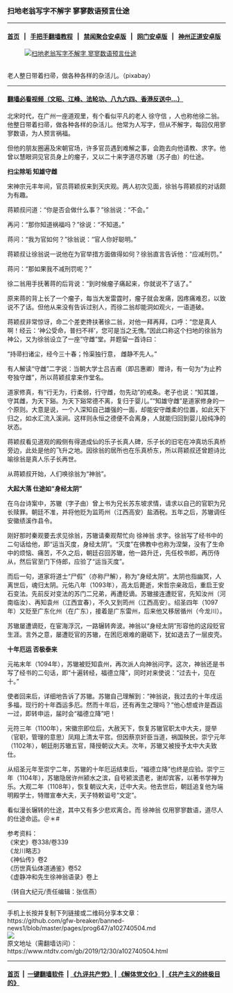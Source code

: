 ### 扫地老翁写字不解字 寥寥数语预言仕途
------------------------

#### [首页](https://github.com/gfw-breaker/banned-news1/blob/master/README.md) &nbsp;&nbsp;|&nbsp;&nbsp; [手把手翻墙教程](https://github.com/gfw-breaker/guides/wiki) &nbsp;&nbsp;|&nbsp;&nbsp; [禁闻聚合安卓版](https://github.com/gfw-breaker/bn-android) &nbsp;&nbsp;|&nbsp;&nbsp; [网门安卓版](https://github.com/oGate2/oGate) &nbsp;&nbsp;|&nbsp;&nbsp; [神州正道安卓版](https://github.com/SzzdOgate/update) 



<div><div class="featured_image">
 <a href="https://i.ntdtv.com/assets/uploads/2019/12/2019-12-30_125052.jpg" target="_blank">
  <figure>
   <img alt="扫地老翁写字不解字 寥寥数语预言仕途" src="https://i.ntdtv.com/assets/uploads/2019/12/2019-12-30_125052-800x450.jpg"/>
  </figure><br/>
 </a>
 <span class="caption">
  老人整日带着扫帚，做各种各样的杂活儿。（pixabay）
 </span>
</div>
</div><hr/>

#### [翻墙必看视频（文昭、江峰、法轮功、八九六四、香港反送中...）](http://167.172.214.107/home.html)

<div><div class="post_content" itemprop="articleBody">
 <p>
  北宋时代，在广州一座道观里，有个看似平凡的老人
  <ok href="https://www.ntdtv.com/gb/徐守信.htm">
   徐守信
  </ok>
  ，人也称他徐二翁。他整日带着扫帚，做各种各样的杂活儿。他常为人写字，但从不解字，每回仅用寥寥数语，为人预言祸福。
 </p>
 <p>
  但他的朋友圈遍及宋朝官场，许多官员遇到难解之事，会跑去向他请教、求字。他曾以慧眼洞见官员身上的瘤子，又以二十来字道尽苏辙（苏子由）的仕途。
 </p>
 <p>
  <strong>
   扫尘除垢 知雄守雌
  </strong>
 </p>
 <p>
  宋神宗元丰年间，官员蒋颖叔来到天庆观。两人初次见面，徐翁与蒋颖叔的对话颇为有趣。
 </p>
 <p>
  蒋颖叔问道：“你是否会做什么事？”徐翁说：“不会。”
 </p>
 <p>
  再问：“那你知道祸福吗？”徐说：“不知道。”
 </p>
 <p>
  蒋问：“我为官如何？”徐翁说：“官人你好聪明。”
 </p>
 <p>
  蒋颖叔让徐翁说一说他在为官举措方面做得如何？徐翁直言告诉他：“应减刑罚。”
 </p>
 <p>
  蒋问：“那如果我不减刑罚呢？”
 </p>
 <p>
  徐二翁用手抚著蒋的后背说：“到时候瘤子痛起来，你就说不了话了。”
 </p>
 <p>
  原来蒋的背上长了一个瘤子，每当大发雷霆时，瘤子就会发痛，因疼痛难忍，以致说不了话。但他从来没有告诉过别人，而徐二翁却能洞如观火，一语道破。
 </p>
 <p>
  蒋颖叔非常惊讶，命二个差吏搀扶著徐二翁，对他一拜再拜，口呼：“您是真人啊！经云：‘神公受命，普扫不祥’，您可是当之无愧。”因此口称这个扫地的徐翁为神公，又为徐翁设立了一座“守雌”堂。并题留一首诗曰：
 </p>
 <p>
  “持帚扫诸尘，经今三十春；怜渠独行意， 雌静不先人。”
 </p>
 <p>
  有人解读“守雌”二字说：当朝大学士吕吉甫（即吕惠卿）赠诗，有一句为“为止矜夸独守雌”，所以蒋颖叔拿来作堂名。
 </p>
 <p>
  道家修真，有“行无为，行柔弱，行守雌，勿先动”的戒条。老子也说：“知其雄，守其雌，为天下谿。为天下谿常德不离，复归于婴儿。”“知雄守雌”是道家修身的一个原则。大意是说，一个人深知自己雄强的一面，却能安守雌柔的位置，如此天下归之，如水汇流入溪涧。这样则永恒之德便不会离身，人就能归回到婴儿般纯净的状态。
 </p>
 <p>
  蒋颖叔看见道观的殿侧有得道成仙的乐子长真人碑，乐子长的旧宅在冲真坊乐真桥旁边，此处是他的飞升之地。因徐翁的居所也在乐真桥东，所以蒋颖叔还曾题诗比喻徐翁是真人乐子长再世。
 </p>
 <p>
  从蒋颖叔开始，人们唤徐翁为“神翁”。
 </p>
 <p>
  <strong>
   大起大落 仕途如“身经太阴”
  </strong>
 </p>
 <p>
  在乌台诗案中，苏辙（字子由）曾上书为兄长苏东坡求情，请求以自己的官职为兄长赎罪。朝廷不准，并将他贬为监筠州（江西高安）盐酒税。五年之后，苏辙调任安徽绩溪作县令。
 </p>
 <p>
  刚好那时秦观要去求见徐翁，苏辙请秦观帮忙向
  <ok href="https://www.ntdtv.com/gb/徐神翁.htm">
   徐神翁
  </ok>
  求字。徐翁写了经书中的二句话给他，即“运当灭度，身经太阴”。“灭度”在佛教中也称为涅槃，没有了生命中的烦恼、痛苦，不久之后，朝廷召回苏辙，他一路升迁，先任校书郎，再历侍从，然后官至门下侍郎，应验了“运当灭度”。
 </p>
 <p>
  而后一句，道家将道士“尸假”（亦称尸解），称为“身经太阴”。太阴也指幽冥，人离世后，魂归太阴。元佑八年（1093年），高太后薨逝，宋哲宗亲政后，重启王安石变法。先前反对变法的苏门二兄弟，再遭贬谪。苏辙接连遭贬官，先知汝州（河南临汝）、再知袁州（江西宜春），不久又到筠州（江西高安）。绍圣四年（1097年）又贬至广东化州（在广东），接着是广东雷州，后来他又移居循州（今龙川）。
 </p>
 <p>
  苏辙屡遭谪贬，在宦海浮沉，一路辗转奔波。神翁以“身经太阴”形容他的这段贬官生涯。言外之意，屡遭贬官的苏辙，在困厄艰难的磨砺下，犹如退去了一层皮壳。
 </p>
 <p>
  <strong>
   十年厄运 否极泰来
  </strong>
 </p>
 <p>
  元祐末年（1094年），苏辙被贬知袁州，再次派人向神翁问字。这次，神翁还是书写了经书的二句话，即“十遍转经，福德立降”，同时对来使说：“过去十，见在十。”
 </p>
 <p>
  使者回来后，详细地告诉了苏辙。苏辙自己理解到：“神翁说，我过去的十年戌运多福，现行的十年酉运多厄。然而十年后，还有再生之理吗？”他心想或许是酉运一过，即转申运，届时会“福德立降”吧！
 </p>
 <p>
  元符三年（1100年），宋徽宗即位后，大赦天下，恢复苏辙官职太中大夫，提举（官职，管理的意思）凤翔上清太平宫。但因蔡京奸臣当道，祸国殃民，崇宁元年（1102年），朝廷削苏辙五官，降授朝议大夫。次年，苏辙又被授予太中大夫致仕。
 </p>
 <p>
  从绍圣元年至崇宁二年，苏辙的十年厄运结束后，“福德立降”也终是应验。崇宁三年（1104年），苏辙隐居许州颍水之滨，自号颍滨遗老，谢却宾客，以著书学禅为乐。大观二年（1108年），恢复朝议大夫，迁中大夫。他去世后，朝廷追复他为端明殿学士，特赠宣奉大夫，天子特敕谥号“文定”。
 </p>
 <p>
  看似漫长辗转的仕途，其中又有多少悲欢离合。而
  <ok href="https://www.ntdtv.com/gb/徐神翁.htm">
   徐神翁
  </ok>
  仅用寥寥数语，道尽人的仕途命运。＠＊#
 </p>
 <p>
  参考资料：
  <br/>
  《宋史》卷338/卷339
  <br/>
  《龙川略志》
  <br/>
  《神仙传》卷2
  <br/>
  《历世真仙体道通鉴》卷52
  <br/>
  《虚静冲和先生徐神翁语录》卷上
 </p>
 <p>
  （转自大纪元/责任编辑：张信燕）
 </p>
 <div class="single_ad">
 </div>
</div>
</div>
<hr/>
手机上长按并复制下列链接或二维码分享本文章：<br/>
https://github.com/gfw-breaker/banned-news1/blob/master/pages/prog647/a102740504.md <br/>
<a href='https://github.com/gfw-breaker/banned-news1/blob/master/pages/prog647/a102740504.md'><img src='https://github.com/gfw-breaker/banned-news1/blob/master/pages/prog647/a102740504.md.png'/></a> <br/>
原文地址（需翻墙访问）：https://www.ntdtv.com/gb/2019/12/30/a102740504.html


------------------------
#### [首页](https://github.com/gfw-breaker/banned-news1/blob/master/README.md) &nbsp;|&nbsp; [一键翻墙软件](https://github.com/gfw-breaker/nogfw/blob/master/README.md) &nbsp;| [《九评共产党》](https://github.com/gfw-breaker/9ping.md/blob/master/README.md#九评之一评共产党是什么) | [《解体党文化》](https://github.com/gfw-breaker/jtdwh.md/blob/master/README.md) | [《共产主义的终极目的》](https://github.com/gfw-breaker/gczydzjmd.md/blob/master/README.md)


<img src='http://gfw-breaker.win/banned-news/pages/prog647/a102740504.md' width='0px' height='0px'/>